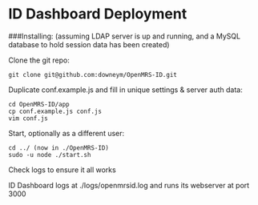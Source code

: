 ID Dashboard Deployment
======================

###Installing:
(assuming LDAP server is up and running, and a MySQL database to hold session data has been created)

Clone the git repo:

    git clone git@github.com:downeym/OpenMRS-ID.git
    
Duplicate conf.example.js and fill in unique settings & server auth data:

	cd OpenMRS-ID/app
	cp conf.example.js conf.js
	vim conf.js
	
Start, optionally as a different user:

	cd ../ (now in ./OpenMRS-ID)
	sudo -u node ./start.sh
	
Check logs to ensure it all works	

ID Dashboard logs at ./logs/openmrsid.log and runs its webserver at port 3000
